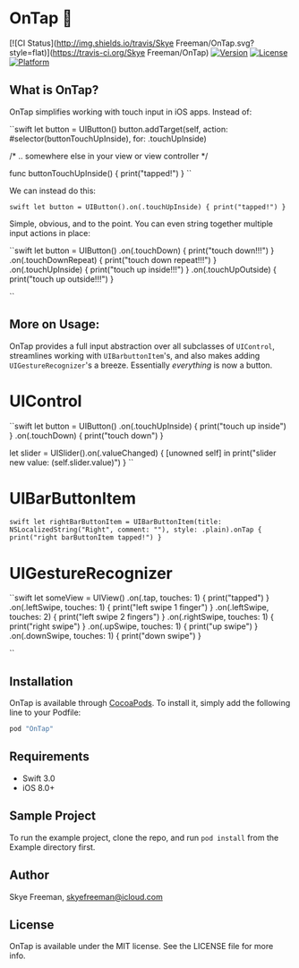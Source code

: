 # OnTap 🍻
[![CI Status](http://img.shields.io/travis/Skye Freeman/OnTap.svg?style=flat)](https://travis-ci.org/Skye Freeman/OnTap)
[![Version](https://img.shields.io/cocoapods/v/OnTap.svg?style=flat)](http://cocoapods.org/pods/OnTap)
[![License](https://img.shields.io/cocoapods/l/OnTap.svg?style=flat)](http://cocoapods.org/pods/OnTap)
[![Platform](https://img.shields.io/cocoapods/p/OnTap.svg?style=flat)](http://cocoapods.org/pods/OnTap)

## What is OnTap?

OnTap simplifies working with touch input in iOS apps. Instead of:

``swift
let button = UIButton()
button.addTarget(self, action: #selector(buttonTouchUpInside), for: .touchUpInside)

/* .. somewhere else in your view or view controller */

func buttonTouchUpInside() {
print("tapped!")
}
``

We can instead do this: 

``swift
let button = UIButton().on(.touchUpInside) { print("tapped!") }
``

Simple, obvious, and to the point. You can even string together multiple input actions in place:

``swift
let button = UIButton()
.on(.touchDown) { print("touch down!!!") }
.on(.touchDownRepeat) { print("touch down repeat!!!") }
.on(.touchUpInside) { print("touch up inside!!!") }
.on(.touchUpOutside) { print("touch up outside!!!") }

``

## More on Usage:

OnTap provides a full input abstraction over all subclasses of `UIControl`, streamlines working with `UIBarbuttonItem`'s, and also makes adding `UIGestureRecognizer`'s a breeze. Essentially *everything* is now a button.

# UIControl

``swift
let button = UIButton()
.on(.touchUpInside) { print("touch up inside") }
.on(.touchDown) { print("touch down") }

let slider = UISlider().on(.valueChanged) { [unowned self] in
print("slider new value: \(self.slider.value)")
}
``

# UIBarButtonItem
``swift
let rightBarButtonItem = UIBarButtonItem(title: NSLocalizedString("Right", comment: ""), style: .plain).onTap {
print("right barButtonItem tapped!")
}
``

# UIGestureRecognizer

``swift
let someView = UIView()
.on(.tap, touches: 1) { print("tapped") }
.on(.leftSwipe, touches: 1) { print("left swipe 1 finger") }
.on(.leftSwipe, touches: 2) { print("left swipe 2 fingers") }
.on(.rightSwipe, touches: 1) { print("right swipe") }
.on(.upSwipe, touches: 1) { print("up swipe") }
.on(.downSwipe, touches: 1) { print("down swipe") }

``

## Installation

OnTap is available through [CocoaPods](http://cocoapods.org). To install
it, simply add the following line to your Podfile:

```ruby
pod "OnTap"
```

## Requirements

- Swift 3.0
- iOS 8.0+


## Sample Project

To run the example project, clone the repo, and run `pod install` from the Example directory first.

## Author

Skye Freeman, skyefreeman@icloud.com

## License

OnTap is available under the MIT license. See the LICENSE file for more info.
